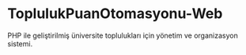 # ToplulukPuanOtomasyonu-Web
PHP ile geliştirilmiş üniversite toplulukları için yönetim ve organizasyon sistemi.
